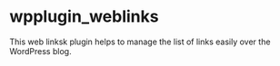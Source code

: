 wpplugin_weblinks
=================
This web linksk plugin helps to manage the list of links easily over the WordPress blog.